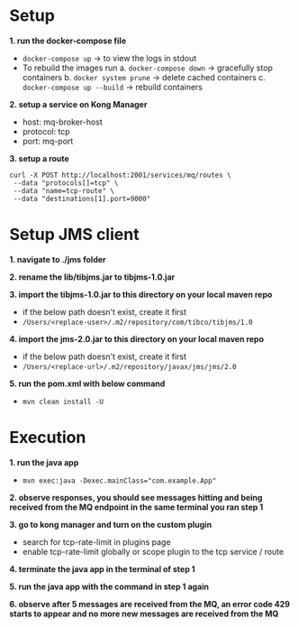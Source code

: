 # Setup

**1. run the docker-compose file**

- `docker-compose up` -> to view the logs in stdout
- To rebuild the images run
  a. `docker-compose down` -> gracefully stop containers
  b. `docker system prune` -> delete cached containers
  c. `docker-compose up --build` -> rebuild containers

**2. setup a service on Kong Manager**

- host: mq-broker-host
- protocol: tcp
- port: mq-port

**3. setup a route**

```
curl -X POST http://localhost:2001/services/mq/routes \
 --data "protocols[]=tcp" \
 --data "name=tcp-route" \
 --data "destinations[1].port=9000"
```

# Setup JMS client

**1. navigate to ./jms folder**

**2. rename the lib/tibjms.jar to tibjms-1.0.jar**

**3. import the tibjms-1.0.jar to this directory on your local maven repo**

- if the below path doesn't exist, create it first
- `/Users/<replace-user>/.m2/repository/com/tibco/tibjms/1.0`

**4. import the jms-2.0.jar to this directory on your local maven repo**

- if the below path doesn't exist, create it first
- `/Users/<replace-url>/.m2/repository/javax/jms/jms/2.0`

**5. run the pom.xml with below command**

- `mvn clean install -U`

# Execution

**1. run the java app**

- `mvn exec:java -Dexec.mainClass="com.example.App"`

**2. observe responses, you should see messages hitting and being received from the MQ endpoint in the same terminal you ran step 1**

**3. go to kong manager and turn on the custom plugin**

- search for tcp-rate-limit in plugins page
- enable tcp-rate-limit globally or scope plugin to the tcp service / route

**4. terminate the java app in the terminal of step 1**

**5. run the java app with the command in step 1 again**

**6. observe after 5 messages are received from the MQ, an error code 429 starts to appear and no more new messages are received from the MQ**
